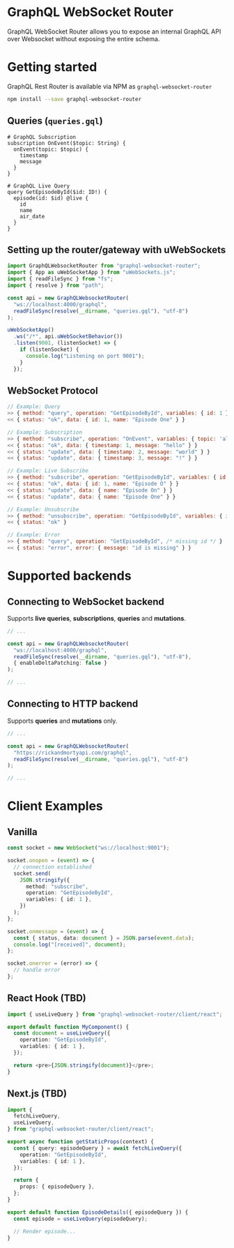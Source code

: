 # GraphQL WebSocket Router

GraphQL WebSocket Router allows you to expose an internal GraphQL API over Websocket without exposing the entire schema.

# Getting started

GraphQL Rest Router is available via NPM as `graphql-websocket-router`

```bash
npm install --save graphql-websocket-router
```

## Queries (`queries.gql`)

```gql
# GraphQL Subscription
subscription OnEvent($topic: String) {
  onEvent(topic: $topic) {
    timestamp
    message
  }
}

# GraphQL Live Query
query GetEpisodeById($id: ID!) {
  episode(id: $id) @live {
    id
    name
    air_date
  }
}
```

## Setting up the router/gateway with uWebSockets

```ts
import GraphQLWebsocketRouter from "graphql-websocket-router";
import { App as uWebSocketApp } from "uWebSockets.js";
import { readFileSync } from "fs";
import { resolve } from "path";

const api = new GraphQLWebsocketRouter(
  "ws://localhost:4000/graphql",
  readFileSync(resolve(__dirname, "queries.gql"), "utf-8")
);

uWebSocketApp()
  .ws("/*", api.uWebSocketBehavior())
  .listen(9001, (listenSocket) => {
    if (listenSocket) {
      console.log("Listening on port 9001");
    }
  });
```

## WebSocket Protocol

```js
// Example: Query
>> { method: "query", operation: "GetEpisodeById", variables: { id: 1 } }
<< { status: "ok", data: { id: 1, name: "Episode One" } }

// Example: Subscription
>> { method: "subscribe", operation: "OnEvent", variables: { topic: 'all' } }
<< { status: "ok", data: { timestamp: 1, message: "hello" } }
<< { status: "update", data: { timestamp: 2, message: "world" } }
<< { status: "update", data: { timestamp: 3, message: "!" } }

// Example: Live Subscribe
>> { method: "subscribe", operation: "GetEpisodeById", variables: { id: 1 } }
<< { status: "ok", data: { id: 1, name: "Episode O" } }
<< { status: "update", data: { name: "Episode On" } }
<< { status: "update", data: { name: "Episode One" } }

// Example: Unsubscribe
>> { method: "unsubscribe", operation: "GetEpisodeById", variables: { id: 1 } }
<< { status: "ok" }

// Example: Error
>> { method: "query", operation: "GetEpisodeById", /* missing id */ }
<< { status: "error", error: { message: "id is missing" } }
```

# Supported backends

## Connecting to WebSocket backend

Supports **live queries**, **subscriptions**, **queries** and **mutations**.

```ts
// ...

const api = new GraphQLWebsocketRouter(
  "ws://localhost:4000/graphql",
  readFileSync(resolve(__dirname, "queries.gql"), "utf-8"),
  { enableDeltaPatching: false }
);

// ...
```

## Connecting to HTTP backend

Supports **queries** and **mutations** only.

```ts
// ...

const api = new GraphQLWebsocketRouter(
  "https://rickandmortyapi.com/graphql",
  readFileSync(resolve(__dirname, "queries.gql"), "utf-8")
);

// ...
```

# Client Examples

## Vanilla

```ts
const socket = new WebSocket("ws://localhost:9001");

socket.onopen = (event) => {
  // connection established
  socket.send(
    JSON.stringify({
      method: "subscribe",
      operation: "GetEpisodeById",
      variables: { id: 1 },
    })
  );
};

socket.onmessage = (event) => {
  const { status, data: document } = JSON.parse(event.data);
  console.log("[received]", document);
};

socket.onerror = (error) => {
  // handle error
};
```

## React Hook (TBD)

```ts
import { useLiveQuery } from "graphql-websocket-router/client/react";

export default function MyComponent() {
  const document = useLiveQuery({
    operation: "GetEpisodeById",
    variables: { id: 1 },
  });

  return <pre>{JSON.stringify(document)}</pre>;
}
```

## Next.js (TBD)

```ts
import {
  fetchLiveQuery,
  useLiveQuery,
} from "graphql-websocket-router/client/react";

export async function getStaticProps(context) {
  const { query: episodeQuery } = await fetchLiveQuery({
    operation: "GetEpisodeById",
    variables: { id: 1 },
  });

  return {
    props: { episodeQuery },
  };
}

export default function EpisodeDetails({ episodeQuery }) {
  const episode = useLiveQuery(episodeQuery);

  // Render episode...
}
```
